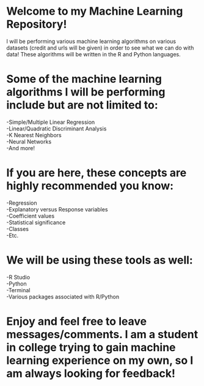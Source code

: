 # Welcome to my Machine Learning Repository!

I will be performing various machine learning algorithms on various datasets (credit and urls will be given) in order to see what we can do with data!
These algorithms will be written in the R and Python languages.

# Some of the machine learning algorithms I will be performing include but are not limited to:

-Simple/Multiple Linear Regression	  	  
-Linear/Quadratic Discriminant Analysis		  
-K Nearest Neighbors	       
-Neural Networks	       
-And more!		       

# If you are here, these concepts are highly recommended you know:

-Regression   
-Explanatory versus Response variables	
-Coefficient values  
-Statistical significance	
-Classes     
-Etc.	     

# We will be using these tools as well:

-R Studio  
-Python	  
-Terminal  
-Various packages associated with R/Python	

# Enjoy and feel free to leave messages/comments. I am a student in college trying to gain machine learning experience on my own, so I am always looking for feedback! 